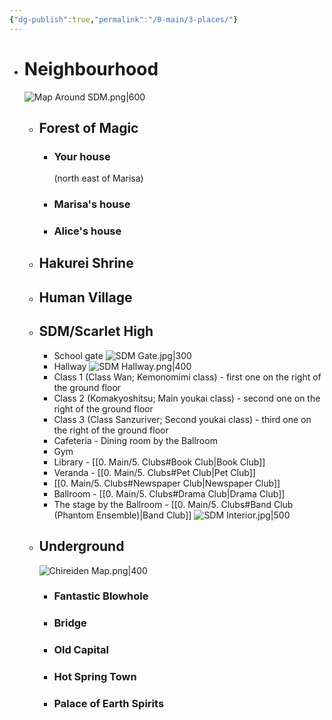 ```yaml
---
{"dg-publish":true,"permalink":"/0-main/3-places/"}
---
```


- # Neighbourhood
	 ![Map Around SDM.png|600](/img/user/2.%20Images/Map%20Around%20SDM.png)
	- ## Forest of Magic
		- ### Your house
			(north east of Marisa)
		- ### Marisa's house
		- ### Alice's house
	- ## Hakurei Shrine
	- ## Human Village
	- ## **SDM/Scarlet High**
		- School gate
		![SDM Gate.jpg|300](/img/user/2.%20Images/SDM%20Gate.jpg)
		- Hallway
		![SDM Hallway.png|400](/img/user/2.%20Images/SDM%20Hallway.png)
		- Class 1 (Class Wan; Kemonomimi class) - first one on the right of the ground floor
		- Class 2 (Komakyoshitsu; Main youkai class) - second one on the right of the ground floor
		- Class 3 (Class Sanzuriver; Second youkai class) - third one on the right of the ground floor
		- Cafeteria - Dining room by the Ballroom
		- Gym
		- Library - [[0. Main/5. Clubs#Book Club\|Book Club]]
		- Veranda - [[0. Main/5. Clubs#Pet Club\|Pet Club]]
		- [[0. Main/5. Clubs#Newspaper Club\|Newspaper Club]]
		- Ballroom - [[0. Main/5. Clubs#Drama Club\|Drama Club]]
		- The stage by the Ballroom - [[0. Main/5. Clubs#Band Club (Phantom Ensemble)\|Band Club]]
		![SDM Interior.jpg|500](/img/user/2.%20Images/SDM%20Interior.jpg)
	- ## Underground
		![Chireiden Map.png|400](/img/user/2.%20Images/Chireiden%20Map.png)
		- ### Fantastic Blowhole
		- ### Bridge
		- ### Old Capital
		- ### Hot Spring Town
		- ### Palace of Earth Spirits